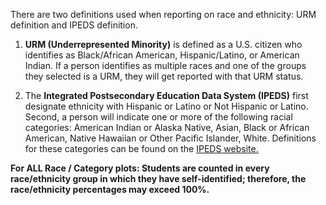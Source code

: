 There are two definitions used when reporting on race and ethnicity: URM definition and IPEDS definition. 

1. **URM (Underrepresented Minority)** is defined as a U.S. citizen who identifies as Black/African American, Hispanic/Latino, or American Indian. If a person identifies as multiple races and one of the groups they selected is a URM, they will get reported with that URM status.

2. The **Integrated Postsecondary Education Data System (IPEDS)** first designate ethnicity with Hispanic or Latino or Not Hispanic or Latino. Second, a person will indicate one or more of the following racial categories: American Indian or Alaska Native, Asian, Black or African American, Native Hawaiian or Other Pacific Islander, White. Definitions for these categories can be found on the <a href="https://nces.ed.gov/ipeds/report-your-data/race-ethnicity-definitions" target="_blank">IPEDS website.</a>

**For ALL Race / Category plots: Students are counted in every race/ethnicity group in which they have self-identified; therefore, the race/ethnicity percentages may exceed 100%.**


